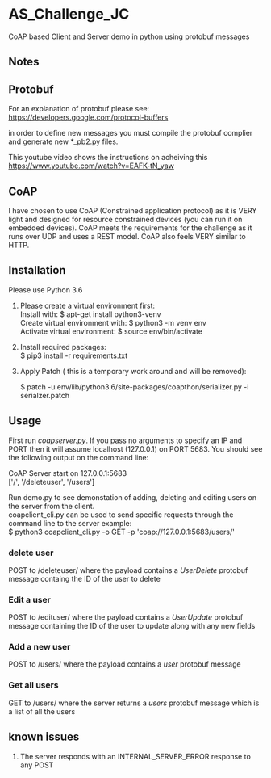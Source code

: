 # AS_Challenge_JC
CoAP based Client and Server demo in python using protobuf messages

## Notes


## Protobuf 

For an explanation of protobuf please see:
https://developers.google.com/protocol-buffers


in order to define new messages you must compile the protobuf complier and generate new *_pb2.py files.

This youtube video shows the instructions on acheiving this
https://www.youtube.com/watch?v=EAFK-tN_yaw

## CoAP

I have chosen to use CoAP (Constrained application protocol) as it is VERY light and designed for resource constrained devices (you can run it on embedded devices). 
CoAP meets the requirements for the challenge as it runs over UDP and uses a REST model. CoAP also feels VERY similar to HTTP.

## Installation
Please use Python 3.6


1.  Please create a virtual environment first:  
    Install with:       $  apt-get install python3-venv  
    Create virtual environment with: $ python3 -m venv env  
    Activate virtual environment:  $ source env/bin/activate  

2.  Install required packages:  
    $ pip3 install -r requirements.txt  

3.  Apply Patch ( this is a temporary work around and will be removed):  

    $ patch -u env/lib/python3.6/site-packages/coapthon/serializer.py -i serialzer.patch   

## Usage

First run *coapserver.py*. If you pass no arguments to specify an IP and PORT then it will assume localhost (127.0.0.1) on PORT 5683. You should see the following output on the command line:   

CoAP Server start on 127.0.0.1:5683  
['/', '/deleteuser', '/users']

Run demo.py to see demonstation of adding, deleting and editing users on the server from the client.  
coapclient_cli.py can be used to send specific requests through the command line to the server 
example:  
    $ python3 coapclient_cli.py -o GET -p 'coap://127.0.0.1:5683/users/'

### delete user
POST to /deleteuser/ where the payload contains a *UserDelete* protobuf message containg the ID of the user to delete
 
### Edit a user
POST to /edituser/ where the payload contains a *UserUpdate* protobuf message containing the ID of the user to update along with any new fields

### Add a new user
POST to /users/ where the payload contains a *user* protobuf message

### Get all users
GET to /users/  where the server returns a *users* protobuf message which is a list of all the users


## known issues

1. The server responds with an INTERNAL_SERVER_ERROR response to any POST 
